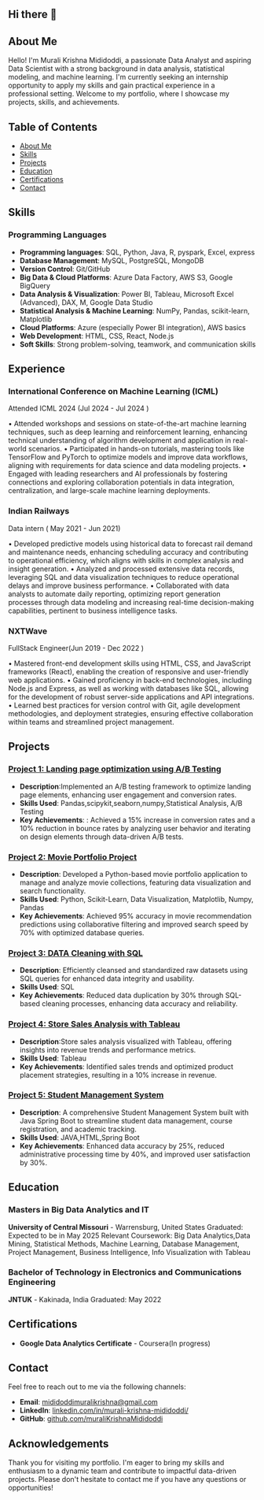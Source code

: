 ## Hi there 👏

<!--
**muraliKrishnaMididoddi/muraliKrishnaMididoddi** is a ✨ _special_ ✨ repository because its `README.md` (this file) appears on your GitHub profile.

Here are some ideas to get you started:

- 🔭 I’m currently working on ...
- 🌱 I’m currently learning ...
- 👯 I’m looking to collaborate on ...
- 🤔 I’m looking for help with ...
- 💬 Ask me about ...
- 📫 How to reach me: ...
- 😄 Pronouns: ...
- ⚡ Fun fact: ...
-->

## About Me

Hello! I'm Murali Krishna Mididoddi, a passionate Data Analyst and aspiring Data Scientist with a strong background in data analysis, statistical modeling, and machine learning. I'm currently seeking an internship opportunity to apply my skills and gain practical experience in a professional setting. Welcome to my portfolio, where I showcase my projects, skills, and achievements.

## Table of Contents

- [About Me](#about-me)
- [Skills](#skills)
- [Projects](#projects)
- [Education](#education)
- [Certifications](#certifications)
- [Contact](#contact)

## Skills

### Programming Languages
- **Programming languages**: SQL, Python, Java, R, pyspark, Excel, express
- **Database Management**: MySQL, PostgreSQL, MongoDB
- **Version Control**: Git/GitHub
- **Big Data & Cloud Platforms**: Azure Data Factory, AWS S3, Google BigQuery
- **Data Analysis & Visualization**: Power BI, Tableau, Microsoft Excel (Advanced), DAX, M, Google Data Studio
- **Statistical Analysis & Machine Learning**: NumPy, Pandas, scikit-learn, Matplotlib 
- **Cloud Platforms**: Azure (especially Power BI integration), AWS basics 
- **Web Development**: HTML, CSS, React, Node.js
- **Soft Skills**: Strong problem-solving, teamwork, and communication skills 

## Experience

### International Conference on Machine Learning (ICML) 
Attended ICML 2024 (Jul 2024 - Jul 2024 )

• Attended workshops and sessions on state-of-the-art machine learning techniques, such as deep learning and reinforcement 
learning, enhancing technical understanding of algorithm development and application in real-world scenarios. 
• Participated in hands-on tutorials, mastering tools like TensorFlow and PyTorch to optimize models and improve data workflows, 
aligning with requirements for data science and data modeling projects. 
• Engaged with leading researchers and AI professionals by fostering connections and exploring collaboration potentials in data 
integration, centralization, and large-scale machine learning deployments. 

### Indian Railways 
Data intern ( May 2021 - Jun 2021) 

• Developed predictive models using historical data to forecast rail demand and maintenance needs, enhancing scheduling accuracy 
and contributing to operational efficiency, which aligns with skills in complex analysis and insight generation. 
• Analyzed and processed extensive data records, leveraging SQL and data visualization techniques to reduce operational delays and 
improve business performance. 
• Collaborated with data analysts to automate daily reporting, optimizing report generation processes through data modeling and 
increasing real-time decision-making capabilities, pertinent to business intelligence tasks. 

### NXTWave 
FullStack Engineer(Jun 2019 - Dec 2022 ) 

• Mastered front-end development skills using HTML, CSS, and JavaScript frameworks (React), enabling the creation of responsive and 
user-friendly web applications. 
• Gained proficiency in back-end technologies, including Node.js and Express, as well as working with databases like SQL, allowing for 
the development of robust server-side applications and API integrations. 
• Learned best practices for version control with Git, agile development methodologies, and deployment strategies, ensuring effective 
collaboration within teams and streamlined project management. 

## Projects

### [Project 1: Landing page optimization using A/B Testing](https://github.com/muraliKrishnaMididoddi/PortfolioProjects/blob/main/ABTesting.ipynb)
- **Description**:Implemented an A/B testing framework to optimize landing page elements, enhancing user engagement and conversion rates.
- **Skills Used**: Pandas,scipykit,seaborn,numpy,Statistical Analysis, A/B Testing
- **Key Achievements**: : Achieved a 15% increase in conversion rates and a 10% reduction in bounce rates by analyzing user behavior and iterating on design elements through data-driven A/B tests.

### [Project 2: Movie Portfolio Project](https://github.com/muraliKrishnaMididoddi/PortfolioProjects/blob/main/Movie%20Portfolio%20Project.ipynb)
- **Description**: Developed a Python-based movie portfolio application to manage and analyze movie collections, featuring data visualization and search functionality.
- **Skills Used**: Python, Scikit-Learn, Data Visualization, Matplotlib, Numpy, Pandas
- **Key Achievements**: Achieved 95% accuracy in movie recommendation predictions using collaborative filtering and improved search speed by 70% with optimized database queries.

### [Project 3: DATA Cleaning with SQL](https://github.com/muraliKrishnaMididoddi/PortfolioProjects/blob/main/SQL%20DATA%20CLEANING.sql)
- **Description**: Efficiently cleansed and standardized raw datasets using SQL queries for enhanced data integrity and usability.
- **Skills Used**: SQL
- **Key Achievements**: Reduced data duplication by 30% through SQL-based cleaning processes, enhancing data accuracy and reliability.
  
### [Project 4: Store Sales Analysis with Tableau ](https://github.com/muraliKrishnaMididoddi/PortfolioProjects/blob/main/tableau%20analysis%201.twbx)
- **Description**:Store sales analysis visualized with Tableau, offering insights into revenue trends and performance metrics.
- **Skills Used**: Tableau
- **Key Achievements**: Identified sales trends and optimized product placement strategies, resulting in a 10% increase in revenue.
  
### [Project 5: Student Management System](https://github.com/muraliKrishnaMididoddi/studentmngt/blob/main/student-management-system-springboot%20(1).zip)
- **Description**: A comprehensive Student Management System built with Java Spring Boot to streamline student data management, course registration, and academic tracking.
- **Skills Used**: JAVA,HTML,Spring Boot
- **Key Achievements**: Enhanced data accuracy by 25%, reduced administrative processing time by 40%, and improved user satisfaction by 30%.


## Education

### Masters in Big Data Analytics and IT
**University of Central Missouri** - Warrensburg, United States 
Graduated: Expected to be in May 2025
Relevant Coursework: Big Data Analytics,Data Mining, Statistical Methods, Machine Learning, Database Management, Project Management, Business Intelligence, Info Visualization with Tableau

### Bachelor of Technology in Electronics and Communications Engineering
**JNTUK** - Kakinada, India
Graduated: May 2022  


## Certifications

- **Google Data Analytics Certificate** - Coursera(In progress)


## Contact

Feel free to reach out to me via the following channels:

- **Email**: [mididoddimuralikrishna@gmail.com](mailto:mididoddimuralikrishna@gmail.com)
- **LinkedIn**: [linkedin.com/in/murali-krishna-mididoddi/](https://www.linkedin.com/in/murali-krishna-mididoddi/)
- **GitHub**: [github.com/muraliKrishnaMididoddi](https://github.com/muraliKrishnaMididoddi)

## Acknowledgements

Thank you for visiting my portfolio. I'm eager to bring my skills and enthusiasm to a dynamic team and contribute to impactful data-driven projects. Please don't hesitate to contact me if you have any questions or opportunities!
